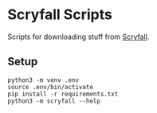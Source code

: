 # Scryfall Scripts

Scripts for downloading stuff from [Scryfall](https://scryfall.com).

## Setup

```
python3 -m venv .env
source .env/bin/activate
pip install -r requirements.txt
python3 -m scryfall --help
```
